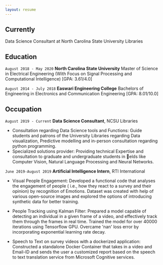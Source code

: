 ```yaml
---
layout: resume
---
```

## Currently

Data Science Consultant at North Carolina State University Libraries

## Education

`August 2018 - May 2020`
__North Carolina State University__
Master of Science in Electrical Engineering (With Focus on Signal Processing and Computational Intelligence) [GPA: 3.61/4.0]

`August 2014 - July 2018`
__Easwari Engineering College__
Bachelors of Engineering in Electronics and Communication Engineering [GPA: 8.01/10.0]


## Occupation

`August 2019 - Current`
__Data Science Consultant__, NCSU Libraries

- Consultation regarding Data Science tools and Functions: Guide students and patrons of the University
Libraries regarding Data visualization, Predictive modelling and in-person consultation regarding python
programming.
- Specialized solutions provider: Providing technical Expertise and consultation to graduate and undergraduate
students in elds like Computer Vision, Natural Language Processing and Neural Networks.

`June 2019-August 2019`
__Artificial Intelligence Intern__, RTI International 

- Visual People Engagement: Developed a functional code that analyses the engagement of people ( i.e., how
they react to a survey and their opinion) by recognition of Emotions. Dataset was created with help of various
open-source images and explored the options of introducing synthetic data for better training.

- People Tracking using Kalman Filter: Prepared a model capable of detecting an individual in a given frame of
a video, and effectively track them through the frames in real time. Trained the model for over 40000 iterations
using Tensorflow GPU. Overcame 'nan' loss error by incorporating exponential learning rate decay.

- Speech to Text on survey videos with a dockerized application: Constructed a standalone Docker
Container that takes in a video and Email-ID and sends the user a customized report based on the speech to text
translation service from Microsoft Cognitive services.


<!-- ### Footer

Last updated: May 2013 -->


